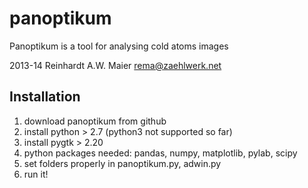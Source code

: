 panoptikum
==========

Panoptikum is a tool for analysing cold atoms images

2013-14 Reinhardt A.W. Maier <rema@zaehlwerk.net>

Installation
------------

1. download panoptikum from github
2. install python > 2.7 (python3 not supported so far)
3. install pygtk > 2.20
4. python packages needed: pandas, numpy, matplotlib, pylab, scipy
5. set folders properly in panoptikum.py, adwin.py
5. run it!
